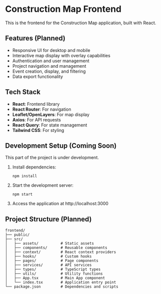 # Construction Map Frontend

This is the frontend for the Construction Map application, built with React.

## Features (Planned)

- Responsive UI for desktop and mobile
- Interactive map display with overlay capabilities
- Authentication and user management
- Project navigation and management
- Event creation, display, and filtering
- Data export functionality

## Tech Stack

- **React**: Frontend library
- **React Router**: For navigation
- **Leaflet/OpenLayers**: For map display
- **Axios**: For API requests
- **React Query**: For state management
- **Tailwind CSS**: For styling

## Development Setup (Coming Soon)

This part of the project is under development.

1. Install dependencies:
   ```
   npm install
   ```

2. Start the development server:
   ```
   npm start
   ```

3. Access the application at http://localhost:3000

## Project Structure (Planned)

```
frontend/
├── public/
├── src/
│   ├── assets/          # Static assets
│   ├── components/      # Reusable components
│   ├── context/         # React context providers
│   ├── hooks/           # Custom hooks
│   ├── pages/           # Page components
│   ├── services/        # API services
│   ├── types/           # TypeScript types
│   ├── utils/           # Utility functions
│   ├── App.tsx          # Main App component
│   └── index.tsx        # Application entry point
└── package.json         # Dependencies and scripts
``` 